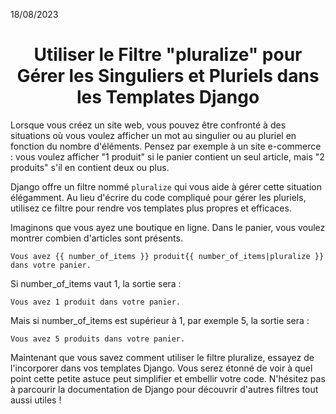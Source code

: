 18/08/2023

<h1 align="center">Utiliser le Filtre "pluralize" pour Gérer les Singuliers et Pluriels dans les Templates Django</h1>

Lorsque vous créez un site web, vous pouvez être confronté à des situations où vous voulez afficher un mot au singulier ou au pluriel en fonction du nombre d'éléments. Pensez par exemple à un site e-commerce : vous voulez afficher "1 produit" si le panier contient un seul article, mais "2 produits" s'il en contient deux ou plus.

Django offre un filtre nommé `pluralize` qui vous aide à gérer cette situation élégamment. Au lieu d'écrire du code compliqué pour gérer les pluriels, utilisez ce filtre pour rendre vos templates plus propres et efficaces.

Imaginons que vous ayez une boutique en ligne. Dans le panier, vous voulez montrer combien d'articles sont présents.

```django
Vous avez {{ number_of_items }} produit{{ number_of_items|pluralize }} dans votre panier.
```

Si number_of_items vaut 1, la sortie sera :
```django
Vous avez 1 produit dans votre panier.
```
Mais si number_of_items est supérieur à 1, par exemple 5, la sortie sera :

```django
Vous avez 5 produits dans votre panier.
```
Maintenant que vous savez comment utiliser le filtre pluralize, essayez de l'incorporer dans vos templates Django. Vous serez étonné de voir à quel point cette petite astuce peut simplifier et embellir votre code. N'hésitez pas à parcourir la documentation de Django pour découvrir d'autres filtres tout aussi utiles !